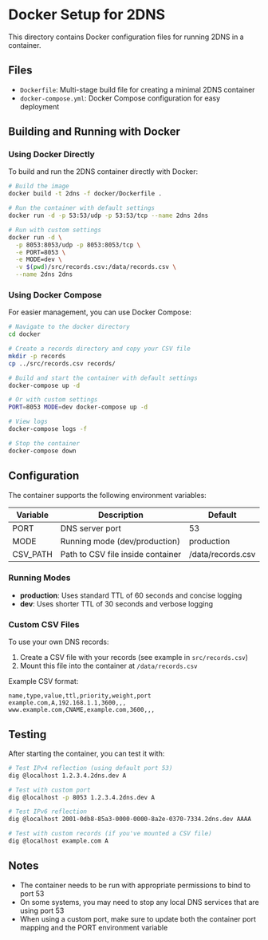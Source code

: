 # Docker Setup for 2DNS

This directory contains Docker configuration files for running 2DNS in a container.

## Files

- `Dockerfile`: Multi-stage build file for creating a minimal 2DNS container
- `docker-compose.yml`: Docker Compose configuration for easy deployment

## Building and Running with Docker

### Using Docker Directly

To build and run the 2DNS container directly with Docker:

```bash
# Build the image
docker build -t 2dns -f docker/Dockerfile .

# Run the container with default settings
docker run -d -p 53:53/udp -p 53:53/tcp --name 2dns 2dns

# Run with custom settings
docker run -d \
  -p 8053:8053/udp -p 8053:8053/tcp \
  -e PORT=8053 \
  -e MODE=dev \
  -v $(pwd)/src/records.csv:/data/records.csv \
  --name 2dns 2dns
```

### Using Docker Compose

For easier management, you can use Docker Compose:

```bash
# Navigate to the docker directory
cd docker

# Create a records directory and copy your CSV file
mkdir -p records
cp ../src/records.csv records/

# Build and start the container with default settings
docker-compose up -d

# Or with custom settings
PORT=8053 MODE=dev docker-compose up -d

# View logs
docker-compose logs -f

# Stop the container
docker-compose down
```

## Configuration

The container supports the following environment variables:

| Variable | Description | Default |
|----------|-------------|---------|
| PORT | DNS server port | 53 |
| MODE | Running mode (dev/production) | production |
| CSV_PATH | Path to CSV file inside container | /data/records.csv |

### Running Modes

- **production**: Uses standard TTL of 60 seconds and concise logging
- **dev**: Uses shorter TTL of 30 seconds and verbose logging

### Custom CSV Files

To use your own DNS records:

1. Create a CSV file with your records (see example in `src/records.csv`)
2. Mount this file into the container at `/data/records.csv`

Example CSV format:
```
name,type,value,ttl,priority,weight,port
example.com,A,192.168.1.1,3600,,,
www.example.com,CNAME,example.com,3600,,,
```

## Testing

After starting the container, you can test it with:

```bash
# Test IPv4 reflection (using default port 53)
dig @localhost 1.2.3.4.2dns.dev A

# Test with custom port
dig @localhost -p 8053 1.2.3.4.2dns.dev A

# Test IPv6 reflection
dig @localhost 2001-0db8-85a3-0000-0000-8a2e-0370-7334.2dns.dev AAAA

# Test with custom records (if you've mounted a CSV file)
dig @localhost example.com A
```

## Notes

- The container needs to be run with appropriate permissions to bind to port 53
- On some systems, you may need to stop any local DNS services that are using port 53
- When using a custom port, make sure to update both the container port mapping and the PORT environment variable

